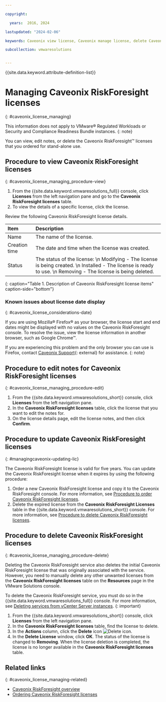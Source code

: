 ```yaml
---

copyright:

  years:  2016, 2024

lastupdated: "2024-02-06"

keywords: Caveonix view license, Caveonix manage license, delete Caveonix license

subcollection: vmwaresolutions


---
```


{{site.data.keyword.attribute-definition-list}}

# Managing Caveonix RiskForesight licenses
{: #caveonix_license_managing}

This information does not apply to VMware® Regulated Workloads or Security and Compliance Readiness Bundle instances.
{: note}

You can view, edit notes, or delete the Caveonix RiskForesight™ licenses that you ordered for stand-alone use.

## Procedure to view Caveonix RiskForesight licenses
{: #caveonix_license_managing_procedure-view}

1. From the {{site.data.keyword.vmwaresolutions_full}} console, click **Licenses** from the left navigation pane and go to the **Caveonix RiskForesight licenses** table.
2. To view the details of a specific license, click the license.

Review the following Caveonix RiskForesight license details.

| Item | Description |
|:-----|:------------|
| Name | The name of the license. |
| Creation time | The date and time when the license was created. |
| Status | The status of the license: \n Modifying - The license is being created. \n Installed - The license is ready to use. \n Removing - The license is being deleted. |
{: caption="Table 1. Description of Caveonix RiskForesight license items" caption-side="bottom"}

### Known issues about license date display
{: #caveonix_license_considerations-date}

If you are using Mozilla® Firefox® as your browser, the license start and end dates might be displayed with no values on the Caveonix RiskForesight console. To resolve the issue, view the license information in another browser, such as Google Chrome™.

If you are experiencing this problem and the only browser you can use is Firefox, contact [Caveonix Support](https://caveonix.com/support/){: external} for assistance.
{: note}

## Procedure to edit notes for Caveonix RiskForesight licenses
{: #caveonix_license_managing_procedure-edit}

1. From the {{site.data.keyword.vmwaresolutions_short}} console, click **Licenses** from the left navigation pane.
2. In the **Caveonix RiskForesight licenses** table, click the license that you want to edit the notes for.
3. On the license details page, edit the license notes, and then click **Confirm**.

## Procedure to update Caveonix RiskForesight licenses
{: #managingcaveonix-updating-lic}

The Caveonix RiskForesight license is valid for five years. You can update the Caveonix RiskForesight license when it expires by using the following procedure:
1. Order a new Caveonix RiskForesight license and copy it to the Caveonix RiskForesight console. For more information, see [Procedure to order Caveonix RiskForesight licenses](/docs/vmwaresolutions?topic=vmwaresolutions-caveonix_license_ordering#caveonix_license_ordering-procedure).
2. Delete the expired license from the **Caveonix RiskForesight Licenses** table in the {{site.data.keyword.vmwaresolutions_short}} console. For more information, see [Procedure to delete Caveonix RiskForesight licenses](/docs/vmwaresolutions?topic=vmwaresolutions-caveonix_license_managing#caveonix_license_managing_procedure-delete).

## Procedure to delete Caveonix RiskForesight licenses
{: #caveonix_license_managing_procedure-delete}

Deleting the Caveonix RiskForesight service also deletes the initial Caveonix RiskForesight license that was originally associated with the service. However, you need to manually delete any other unwanted licenses from the **Caveonix RiskForesight licenses** table on the **Resources** page in the VMware Solutions console.

To delete the Caveonix RiskForesight service, you must do so in the {{site.data.keyword.vmwaresolutions_full}} console. For more information, see [Deleting services from vCenter Server instances](/docs/vmwaresolutions?topic=vmwaresolutions-vc_deletingservices).
{: important}

1. From the {{site.data.keyword.vmwaresolutions_short}} console, click **Licenses** from the left navigation pane.
2. In the **Caveonix RiskForesight licenses** table, find the license to delete.
3. In the **Actions** column, click the **Delete** icon ![Delete icon](../../icons/delete.svg "Delete").
4. In the **Delete License** window, click **OK**.
   The status of the license is changed to **Removing**. When the license deletion is completed, the license is no longer available in the **Caveonix RiskForesight licenses** table.

## Related links
{: #caveonix_license_managing-related}

* [Caveonix RiskForesight overview](/docs/vmwaresolutions?topic=vmwaresolutions-caveonix_considerations)
* [Ordering Caveonix RiskForesight licenses](/docs/vmwaresolutions?topic=vmwaresolutions-caveonix_license_ordering)
